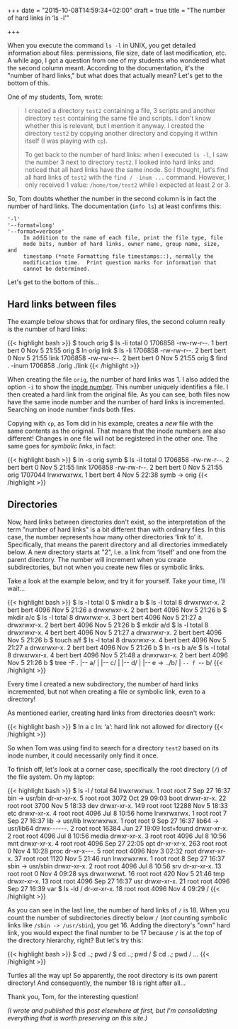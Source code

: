 +++
date = "2015-10-08T14:59:34+02:00"
draft = true
title = "The number of hard links in ‘ls -l’"

+++

When you execute the command `ls -l` in UNIX, you get detailed information about files: permissions, file size, date of last modification, etc. A while ago, I got a question from one of my students who wondered what the second column meant. According to the documentation, it's the "number of hard links," but what does that actually mean? Let's get to the bottom of this.

<!--more-->

One of my students, Tom, wrote:

> I created a directory `test2` containing a file, 3 scripts and another directory `test` containing the same file and scripts. I don't know whether this is relevant, but I mention it anyway. I created the directory `test2` by copying another directory and copying it within itself (I was playing with `cp`).
>
> To get back to the number of hard links: when I executed `ls -l`, I saw the number 3 next to directory `test2`. I looked into hard links and noticed that all hard links have the same inode. So I thought, let's find all hard links of `test2` with the `find / -inum ...` command. However, I only received 1 value: `/home/tom/test2` while I expected at least 2 or 3.

So, Tom doubts whether the number in the second column is in fact the number of hard links. The documentation (`info ls`) at least confirms this:

```
'-l'
'--format=long'
'--format=verbose'
     In addition to the name of each file, print the file type, file
     mode bits, number of hard links, owner name, group name, size, and
     timestamp (*note Formatting file timestamps::), normally the
     modification time.  Print question marks for information that
     cannot be determined.
```

Let's get to the bottom of this...

## Hard links between files

The example below shows that for ordinary files, the second column really is the number of hard links:

{{< highlight bash >}}
$ touch orig
$ ls -li
total 0
1706858 -rw-rw-r--. 1 bert bert 0 Nov  5 21:55 orig
$ ln orig link
$ ls -li
1706858 -rw-rw-r--. 2 bert bert 0 Nov  5 21:55 link
1706858 -rw-rw-r--. 2 bert bert 0 Nov  5 21:55 orig
$ find . -inum 1706858
./orig
./link
{{< /highlight >}}

When creating the file `orig`, the number of hard links was 1. I also added the option `-i` to show the [inode number](https://en.wikipedia.org/wiki/Inode). This number uniquely identifies a file. I then created a hard link from the original file. As you can see, both files now have the same inode number and the number of hard links is incremented. Searching on inode number finds both files.

Copying with `cp`, as Tom did in his example, creates a *new* file with the same contents as the original. That means that the inode numbers are also different! Changes in one file will not be registered in the other one. The same goes for *symbolic links*, in fact:

{{< highlight bash >}}
$ ln -s orig symb
$ ls -il
total 0
1706858 -rw-rw-r--. 2 bert bert 0 Nov  5 21:55 link
1706858 -rw-rw-r--. 2 bert bert 0 Nov  5 21:55 orig
1707044 lrwxrwxrwx. 1 bert bert 4 Nov  5 22:38 symb -> orig
{{< /highlight >}}

## Directories

Now, hard links between directories don't exist, so the interpretation of the term "number of hard links" is a bit different than with ordinary files. In this case, the number represents how many other directories ‘link to’ it. Specifically, that means the parent directory and all directories immediately below. A new directory starts at "2", i.e. a link from ‘itself’ and one from the parent directory. The number will increment when you create subdirectories, but not when you create new files or symbolic links.

Take a look at the example below, and try it for yourself. Take your time, I'll wait...

{{< highlight bash >}}
$ ls -l
total 0
$ mkdir a b
$ ls -l
total 8
drwxrwxr-x. 2 bert bert 4096 Nov  5 21:26 a
drwxrwxr-x. 2 bert bert 4096 Nov  5 21:26 b
$ mkdir a/c
$ ls -l
total 8
drwxrwxr-x. 3 bert bert 4096 Nov  5 21:27 a
drwxrwxr-x. 2 bert bert 4096 Nov  5 21:26 b
$ mkdir a/d
$ ls -l
total 8
drwxrwxr-x. 4 bert bert 4096 Nov  5 21:27 a
drwxrwxr-x. 2 bert bert 4096 Nov  5 21:26 b
$ touch a/f
$ ls -l
total 8
drwxrwxr-x. 4 bert bert 4096 Nov  5 21:27 a
drwxrwxr-x. 2 bert bert 4096 Nov  5 21:26 b
$ ln -rs b a/e
$ ls -l
total 8
drwxrwxr-x. 4 bert bert 4096 Nov  5 21:48 a
drwxrwxr-x. 2 bert bert 4096 Nov  5 21:26 b
$ tree -F
.
|-- a/
|   |-- c/
|   |-- d/
|   |-- e -> ../b/
|   `-- f
`-- b/
{{< /highlight >}}

Every time I created a new subdirectory, the number of hard links incremented, but not when creating a file or symbolic link, even to a directory!

As mentioned earlier, creating hard links from directories doesn't work:

{{< highlight bash >}}
$ ln a c
ln: ‘a’: hard link not allowed for directory
{{< /highlight >}}

So when Tom was using find to search for a directory `test2` based on its inode number, it could necessarily only find it once.

To finish off, let's look at a corner case, specifically the root directory (`/`) of the file system. On my laptop:

{{< highlight bash >}}
$ ls -l /
total 64
lrwxrwxrwx.   1 root root     7 Sep 27 16:37 bin -> usr/bin
dr-xr-xr-x.   5 root root  3072 Oct 29 09:03 boot
drwxr-xr-x.  22 root root  3700 Nov  5 18:33 dev
drwxr-xr-x. 149 root root 12288 Nov  5 18:33 etc
drwxr-xr-x.   4 root root  4096 Jul  8 10:56 home
lrwxrwxrwx.   1 root root     7 Sep 27 16:37 lib -> usr/lib
lrwxrwxrwx.   1 root root     9 Sep 27 16:37 lib64 -> usr/lib64
drwx------.   2 root root 16384 Jun 27 19:09 lost+found
drwxr-xr-x.   2 root root  4096 Jul  8 10:56 media
drwxr-xr-x.   3 root root  4096 Jul  8 10:56 mnt
drwxr-xr-x.   4 root root  4096 Sep 27 22:05 opt
dr-xr-xr-x. 263 root root     0 Nov  4 10:28 proc
dr-xr-x---.   5 root root  4096 Nov  3 02:32 root
drwxr-xr-x.  37 root root  1120 Nov  5 21:46 run
lrwxrwxrwx.   1 root root     8 Sep 27 16:37 sbin -> usr/sbin
drwxr-xr-x.   2 root root  4096 Jul  8 10:56 srv
dr-xr-xr-x.  13 root root     0 Nov  4 09:28 sys
drwxrwxrwt.  16 root root   420 Nov  5 21:46 tmp
drwxr-xr-x.  13 root root  4096 Sep 27 16:37 usr
drwxr-xr-x.  21 root root  4096 Sep 27 16:39 var
$ ls -ld /
dr-xr-xr-x. 18 root root 4096 Nov  4 09:29 /
{{< /highlight >}}

As you can see in the last line, the number of hard links of `/` is 18. When you count the number of subdirectories directly below `/` (*not* counting symbolic links like `/sbin -> /usr/sbin`), you get 16. Adding the directory's "own" hard link, you would expect the final number to be 17 because `/` is at the top of the directory hierarchy, right? But let's try this:

{{< highlight bash >}}
$ cd ..; pwd
/
$ cd ..; pwd
/
$ cd ..; pwd
/
...
{{< /highlight >}}

Turtles all the way up! So apparently, the root directory is its own parent directory! And consequently, the number 18 is right after all...

Thank you, Tom, for the interesting question!

*(I wrote and published this post elsewhere at first, but I'm consolidating everything that is worth preserving on this site.)*
